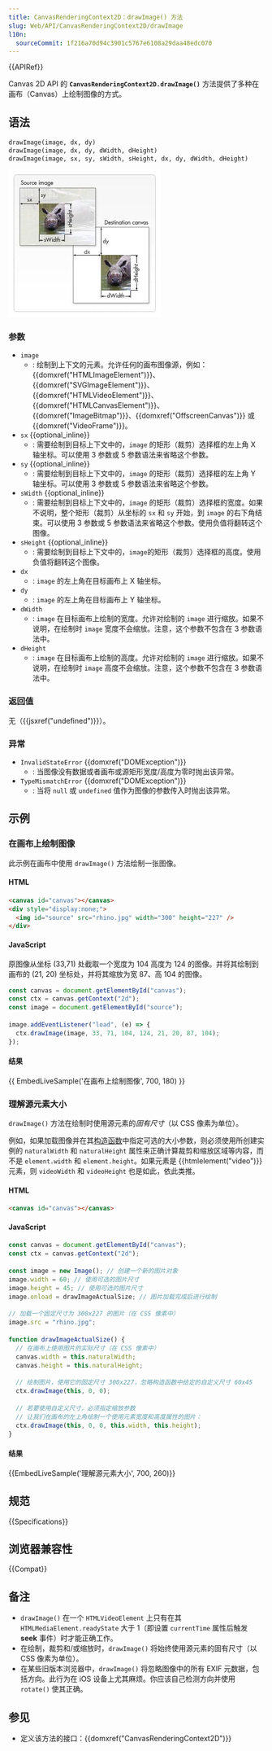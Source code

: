 ```yaml
---
title: CanvasRenderingContext2D：drawImage() 方法
slug: Web/API/CanvasRenderingContext2D/drawImage
l10n:
  sourceCommit: 1f216a70d94c3901c5767e6108a29daa48edc070
---
```


{{APIRef}}

Canvas 2D API 的 **`CanvasRenderingContext2D.drawImage()`** 方法提供了多种在画布（Canvas）上绘制图像的方式。

## 语法

```js-nolint
drawImage(image, dx, dy)
drawImage(image, dx, dy, dWidth, dHeight)
drawImage(image, sx, sy, sWidth, sHeight, dx, dy, dWidth, dHeight)
```

![drawImage](canvas_drawimage.jpg)

### 参数

- `image`
  - : 绘制到上下文的元素。允许任何的画布图像源，例如：{{domxref("HTMLImageElement")}}、{{domxref("SVGImageElement")}}、{{domxref("HTMLVideoElement")}}、{{domxref("HTMLCanvasElement")}}、{{domxref("ImageBitmap")}}、{{domxref("OffscreenCanvas")}}
    或 {{domxref("VideoFrame")}}。
- `sx` {{optional_inline}}
  - : 需要绘制到目标上下文中的，`image` 的矩形（裁剪）选择框的左上角 X 轴坐标。可以使用 3 参数或 5 参数语法来省略这个参数。
- `sy` {{optional_inline}}
  - : 需要绘制到目标上下文中的，`image` 的矩形（裁剪）选择框的左上角 Y 轴坐标。可以使用 3 参数或 5 参数语法来省略这个参数。
- `sWidth` {{optional_inline}}
  - : 需要绘制到目标上下文中的，`image` 的矩形（裁剪）选择框的宽度。如果不说明，整个矩形（裁剪）从坐标的 `sx` 和 `sy` 开始，到 `image` 的右下角结束。可以使用 3 参数或 5 参数语法来省略这个参数。使用负值将翻转这个图像。
- `sHeight` {{optional_inline}}
  - : 需要绘制到目标上下文中的，`image`的矩形（裁剪）选择框的高度。使用负值将翻转这个图像。
- `dx`
  - : `image` 的左上角在目标画布上 X 轴坐标。
- `dy`
  - : `image` 的左上角在目标画布上 Y 轴坐标。
- `dWidth`
  - : `image` 在目标画布上绘制的宽度。允许对绘制的 `image` 进行缩放。如果不说明，在绘制时 `image` 宽度不会缩放。注意，这个参数不包含在 3 参数语法中。
- `dHeight`
  - : `image` 在目标画布上绘制的高度。允许对绘制的 `image` 进行缩放。如果不说明，在绘制时 `image` 高度不会缩放。注意，这个参数不包含在 3 参数语法中。

### 返回值

无（{{jsxref("undefined")}}）。

### 异常

- `InvalidStateError` {{domxref("DOMException")}}
  - : 当图像没有数据或者画布或源矩形宽度/高度为零时抛出该异常。
- `TypeMismatchError` {{domxref("DOMException")}}
  - : 当将 `null` 或 `undefined` 值作为图像的参数传入时抛出该异常。

## 示例

### 在画布上绘制图像

此示例在画布中使用 `drawImage()` 方法绘制一张图像。

#### HTML

```html
<canvas id="canvas"></canvas>
<div style="display:none;">
  <img id="source" src="rhino.jpg" width="300" height="227" />
</div>
```

#### JavaScript

原图像从坐标 (33,71) 处截取一个宽度为 104 高度为 124 的图像。并将其绘制到画布的 (21, 20) 坐标处，并将其缩放为宽 87、高 104 的图像。

```js
const canvas = document.getElementById("canvas");
const ctx = canvas.getContext("2d");
const image = document.getElementById("source");

image.addEventListener("load", (e) => {
  ctx.drawImage(image, 33, 71, 104, 124, 21, 20, 87, 104);
});
```

#### 结果

{{ EmbedLiveSample('在画布上绘制图像', 700, 180) }}

### 理解源元素大小

`drawImage()` 方法在绘制时使用源元素的*固有尺寸*（以 CSS 像素为单位）。

例如，如果加载图像并在其[构造函数](/zh-CN/docs/Web/API/HTMLImageElement/Image)中指定可选的大小参数，则必须使用所创建实例的 `naturalWidth` 和 `naturalHeight` 属性来正确计算裁剪和缩放区域等内容，而不是 `element.width` 和 `element.height`。如果元素是 {{htmlelement("video")}} 元素，则 `videoWidth` 和 `videoHeight` 也是如此，依此类推。

#### HTML

```html
<canvas id="canvas"></canvas>
```

#### JavaScript

```js
const canvas = document.getElementById("canvas");
const ctx = canvas.getContext("2d");

const image = new Image(); // 创建一个新的图片对象
image.width = 60; // 使用可选的图片尺寸
image.height = 45; // 使用可选的图片尺寸
image.onload = drawImageActualSize; // 图片加载完成后进行绘制

// 加载一个固定尺寸为 300x227 的图片（在 CSS 像素中）
image.src = "rhino.jpg";

function drawImageActualSize() {
  // 在画布上使用图片的实际尺寸（在 CSS 像素中）
  canvas.width = this.naturalWidth;
  canvas.height = this.naturalHeight;

  // 绘制图片，使用它的固定尺寸 300x227，忽略构造函数中给定的自定义尺寸 60x45
  ctx.drawImage(this, 0, 0);

  // 若要使用自定义尺寸，必须指定缩放参数
  // 让我们在画布的左上角绘制一个使用元素宽度和高度属性的图片：
  ctx.drawImage(this, 0, 0, this.width, this.height);
}
```

#### 结果

{{EmbedLiveSample('理解源元素大小', 700, 260)}}

## 规范

{{Specifications}}

## 浏览器兼容性

{{Compat}}

## 备注

- `drawImage()` 在一个 `HTMLVideoElement` 上只有在其 `HTMLMediaElement.readyState` 大于 1（即设置 `currentTime` 属性后触发 **seek** 事件）时才能正确工作。
- 在绘制，裁剪和/或缩放时，`drawImage()` 将始终使用源元素的固有尺寸（以 CSS 像素为单位）。
- 在某些旧版本浏览器中，`drawImage()` 将忽略图像中的所有 EXIF 元数据，包括方向。此行为在 iOS 设备上尤其麻烦。你应该自己检测方向并使用 `rotate()` 使其正确。

## 参见

- 定义该方法的接口：{{domxref("CanvasRenderingContext2D")}}
